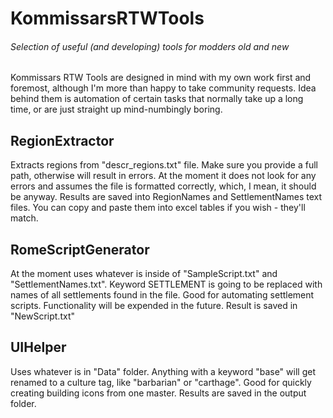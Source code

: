 # KommissarsRTWTools
###### Selection of useful (and developing) tools for modders old and new

Kommissars RTW Tools are designed in mind with my own work first and foremost, although I'm more than happy to take community requests. Idea behind them is automation of certain tasks that normally take up a long time, or are just straight up mind-numbingly boring.

## RegionExtractor
Extracts regions from "descr_regions.txt" file. Make sure you provide a full path, otherwise will result in errors. At the moment it does not look for any errors and assumes the file is formatted correctly, which, I mean, it should be anyway.
Results are saved into RegionNames and SettlementNames text files. You can copy and paste them into excel tables if you wish - they'll match.

## RomeScriptGenerator
At the moment uses whatever is inside of "SampleScript.txt" and "SettlementNames.txt". Keyword SETTLEMENT is going to be replaced with names of all settlements found in the file. Good for automating settlement scripts. Functionality will be expended in the future.
Result is saved in "NewScript.txt"

## UIHelper
Uses whatever is in "Data" folder. Anything with a keyword "base" will get renamed to a culture tag, like "barbarian" or "carthage". Good for quickly creating building icons from one master. Results are saved in the output folder.
